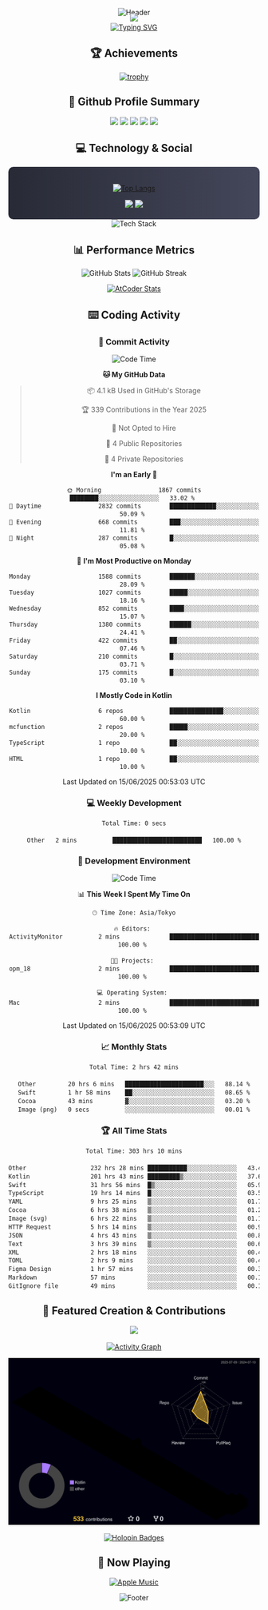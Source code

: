 <div align="center">
  
![Header](https://capsule-render.vercel.app/api?type=waving&color=gradient&customColorList=12&height=300&section=header&text=Welcome%20to%20Batapii's%20Universe&fontSize=50&animation=fadeIn&fontAlignY=40&desc=Android%20Developer%20|%20Kotlin%20LOVE%20)

<div style="margin-top: -20px;">
  <img src="https://readme-typing-svg.herokuapp.com/?lines=Crafting+Android+Experiences;Building+Tomorrow's+Apps+Today;Always+Learning,+Always+Growing&font=Fira%20Code&center=true&width=440&height=45&color=f75c7e&vCenter=true&size=22&pause=1000">
</div>

<a href="https://git.io/typing-svg">
  <img src="https://readme-typing-svg.demolab.com?font=Fira+Code&weight=600&size=28&duration=4000&pause=1000&center=true&vCenter=true&width=800&lines=Hey+there!+I'm+Batapii+%F0%9F%91%8B;Android+Developer+from+Japan+%F0%9F%87%AF%F0%9F%87%B5" alt="Typing SVG" />
</a>

## 🏆 Achievements

[![trophy](https://github-profile-trophy.vercel.app/?username=batapii&theme=onestar&no-frame=true&no-bg=true&column=8&rank=SECRET,SSS,SS,S,AAA,AA,A,B,C,?&margin-w=10&margin-h=10)](https://github.com/ryo-ma/github-profile-trophy)

## 🎯 Github Profile Summary

<div align="center">
  <img src="http://github-profile-summary-cards.vercel.app/api/cards/profile-details?username=batapii&theme=radical" />
  <img src="http://github-profile-summary-cards.vercel.app/api/cards/repos-per-language?username=batapii&theme=radical" />
  <img src="http://github-profile-summary-cards.vercel.app/api/cards/most-commit-language?username=batapii&theme=radical" />
  <img src="http://github-profile-summary-cards.vercel.app/api/cards/stats?username=batapii&theme=radical" />
  <img src="http://github-profile-summary-cards.vercel.app/api/cards/productive-time?username=batapii&theme=radical" />
</div>

## 💻 Technology & Social

<div align="center" style="background: linear-gradient(to right, #282A36, #44475A); padding: 20px; border-radius: 10px;">

[![Top Langs](https://github-readme-stats.vercel.app/api/top-langs/?username=batapii
)](https://github.com/anuraghazra/github-readme-stats)

<div style="margin-top: 15px">
<a href="https://github.com/batapii"><img src="https://img.shields.io/github/followers/batapii?style=for-the-badge&logo=github&label=Follow&color=ff6e96&labelColor=282A36"/></a>
<a href="https://twitter.com/batapii3939"><img src="https://img.shields.io/twitter/follow/batapii?style=for-the-badge&logo=twitter&color=1DA1F2&labelColor=282A36&label= Twitter"/></a>
</div>

</div>

<div align="center">
<img src="https://github-readme-tech-stack.vercel.app/api/cards?title=Tech+Stack&align=center&titleAlign=center&fontSize=20&lineHeight=10&lineCount=4&theme=github_dark&width=800&bg=%230D1117&badge=%23161B22&border=%2321262D&titleColor=%2358A6FF&line1=kotlin%2Ckotlin%2C0095D5%3Bandroid%2Candroid%2C00ff00%3Bjetpackcompose%2Cjetpack%2C4285F4%3B&line2=swift%2Cswift%2CFA7343%3Bfirebase%2Cfirebase%2CFFCA28%3Bgithub%2Cgithub%2C181717%3B&line3=typescript%2Ctypescript%2C3178C6%3Bgraphql%2Cgraphql%2CE10098%3Bsupabase%2Csupabase%2C3FCF8E%3B&line4=gradle%2Cgradle%2C02303A%3Bgitkraken%2Cgitkraken%2C179287%3Bpostman%2Cpostman%2CFF6C37%3B" alt="Tech Stack" />
</div>



## 📊 Performance Metrics

<div align="center">

![GitHub Stats](https://github-readme-stats.vercel.app/api?username=batapii&show_icons=true&theme=radical&hide_border=true&bg_color=0D1117)
![GitHub Streak](https://github-readme-streak-stats.herokuapp.com/?user=batapii&theme=radical&hide_border=true&background=0D1117)

[![AtCoder Stats](https://atcoder-readme-stats.vercel.app/stats/batapii3939?theme=dark&show_history=5&width=495)](https://github.com/iwbc-mzk/atcoder-readme-stats)

</div>

## ⌨️ Coding Activity

### 🌟 Commit Activity
<!--START_SECTION:commit-stats-->
![Code Time](http://img.shields.io/badge/Code%20Time-535%20hrs%2038%20mins-blue)

**🐱 My GitHub Data** 

> 📦 4.1 kB Used in GitHub's Storage 
 > 
> 🏆 339 Contributions in the Year 2025
 > 
> 🚫 Not Opted to Hire
 > 
> 📜 4 Public Repositories 
 > 
> 🔑 4 Private Repositories 
 > 
**I'm an Early 🐤** 

```text
🌞 Morning                1867 commits        ████████░░░░░░░░░░░░░░░░░   33.02 % 
🌆 Daytime                2832 commits        █████████████░░░░░░░░░░░░   50.09 % 
🌃 Evening                668 commits         ███░░░░░░░░░░░░░░░░░░░░░░   11.81 % 
🌙 Night                  287 commits         █░░░░░░░░░░░░░░░░░░░░░░░░   05.08 % 
```
📅 **I'm Most Productive on Monday** 

```text
Monday                   1588 commits        ███████░░░░░░░░░░░░░░░░░░   28.09 % 
Tuesday                  1027 commits        █████░░░░░░░░░░░░░░░░░░░░   18.16 % 
Wednesday                852 commits         ████░░░░░░░░░░░░░░░░░░░░░   15.07 % 
Thursday                 1380 commits        ██████░░░░░░░░░░░░░░░░░░░   24.41 % 
Friday                   422 commits         ██░░░░░░░░░░░░░░░░░░░░░░░   07.46 % 
Saturday                 210 commits         █░░░░░░░░░░░░░░░░░░░░░░░░   03.71 % 
Sunday                   175 commits         █░░░░░░░░░░░░░░░░░░░░░░░░   03.10 % 
```


**I Mostly Code in Kotlin** 

```text
Kotlin                   6 repos             ███████████████░░░░░░░░░░   60.00 % 
mcfunction               2 repos             █████░░░░░░░░░░░░░░░░░░░░   20.00 % 
TypeScript               1 repo              ██░░░░░░░░░░░░░░░░░░░░░░░   10.00 % 
HTML                     1 repo              ██░░░░░░░░░░░░░░░░░░░░░░░   10.00 % 
```




 Last Updated on 15/06/2025 00:53:03 UTC
<!--END_SECTION:commit-stats-->

### 💻 Weekly Development
<!--START_SECTION:wakatime-->

```txt
Total Time: 0 secs

Other   2 mins          █████████████████████████   100.00 %
```

<!--END_SECTION:wakatime-->

### 🔨 Development Environment
<!--START_SECTION:dev-stats-->
![Code Time](http://img.shields.io/badge/Code%20Time-535%20hrs%2038%20mins-blue)

📊 **This Week I Spent My Time On** 

```text
🕑︎ Time Zone: Asia/Tokyo

🔥 Editors: 
ActivityMonitor          2 mins              █████████████████████████   100.00 % 

🐱‍💻 Projects: 
opm_18                   2 mins              █████████████████████████   100.00 % 

💻 Operating System: 
Mac                      2 mins              █████████████████████████   100.00 % 
```


 Last Updated on 15/06/2025 00:53:09 UTC
<!--END_SECTION:dev-stats-->

### 📈 Monthly Stats
<!--START_SECTION:wakamonth-->

```txt
Total Time: 2 hrs 42 mins

Other         20 hrs 6 mins   ██████████████████████░░░   88.14 %
Swift         1 hr 58 mins    ██░░░░░░░░░░░░░░░░░░░░░░░   08.65 %
Cocoa         43 mins         ▓░░░░░░░░░░░░░░░░░░░░░░░░   03.20 %
Image (png)   0 secs          ░░░░░░░░░░░░░░░░░░░░░░░░░   00.01 %
```

<!--END_SECTION:wakamonth-->

### 🏆 All Time Stats
<!--START_SECTION:wakaalltime-->

```txt
Total Time: 303 hrs 10 mins

Other                  232 hrs 28 mins ███████████░░░░░░░░░░░░░░   43.40 %
Kotlin                 201 hrs 43 mins █████████▒░░░░░░░░░░░░░░░   37.66 %
Swift                  31 hrs 56 mins  █▒░░░░░░░░░░░░░░░░░░░░░░░   05.96 %
TypeScript             19 hrs 14 mins  █░░░░░░░░░░░░░░░░░░░░░░░░   03.59 %
YAML                   9 hrs 25 mins   ▒░░░░░░░░░░░░░░░░░░░░░░░░   01.76 %
Cocoa                  6 hrs 38 mins   ▒░░░░░░░░░░░░░░░░░░░░░░░░   01.24 %
Image (svg)            6 hrs 22 mins   ▒░░░░░░░░░░░░░░░░░░░░░░░░   01.19 %
HTTP Request           5 hrs 14 mins   ▒░░░░░░░░░░░░░░░░░░░░░░░░   00.98 %
JSON                   4 hrs 43 mins   ▒░░░░░░░░░░░░░░░░░░░░░░░░   00.88 %
Text                   3 hrs 39 mins   ▒░░░░░░░░░░░░░░░░░░░░░░░░   00.68 %
XML                    2 hrs 18 mins   ░░░░░░░░░░░░░░░░░░░░░░░░░   00.43 %
TOML                   2 hrs 9 mins    ░░░░░░░░░░░░░░░░░░░░░░░░░   00.40 %
Figma Design           1 hr 57 mins    ░░░░░░░░░░░░░░░░░░░░░░░░░   00.37 %
Markdown               57 mins         ░░░░░░░░░░░░░░░░░░░░░░░░░   00.18 %
GitIgnore file         49 mins         ░░░░░░░░░░░░░░░░░░░░░░░░░   00.16 %
```

<!--END_SECTION:wakaalltime-->


## 🌟 Featured Creation & Contributions

<div align="center">
  <a href="https://github.com/batapii/ToDoSNS">
    <img src="https://github-readme-stats.vercel.app/api/pin/?username=batapii&repo=ToDoSNS&theme=radical&hide_border=true&bg_color=0D1117" />
  </a>

[![Activity Graph](https://github-readme-activity-graph.vercel.app/graph?username=batapii&custom_title=Contribution%20Graph&hide_border=true&theme=radical&bg_color=0D1117)](https://github.com/ashutosh00710/github-readme-activity-graph)

![3D Contrib](./profile-3d-contrib/profile-night-rainbow.svg)

[![Holopin Badges](https://holopin.me/batapii)](https://holopin.io/@batapii)

</div>

## 🎵 Now Playing

<div align="center">
  
[![Apple Music](https://music-profile.rayriffy.com/theme/dark.svg?uid=001005.6598667d2ffd4a10a4f429edd0ba24c4.1156)](https://github.com/rayriffy/apple-music-github-profile)

</div>

![Footer](https://capsule-render.vercel.app/api?type=waving&color=gradient&customColorList=12&height=100&section=footer)

</div>
